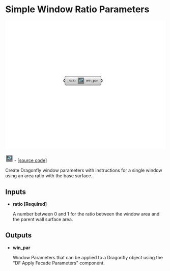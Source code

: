 # Simple Window Ratio Parameters

![](../../.gitbook/assets/Simple_Window_Ratio_Parameters.png)

![](../../.gitbook/assets/Simple_Window_Ratio_Parameters%20%282%29.png) - [\[source code\]](https://github.com/ladybug-tools/dragonfly-grasshopper/blob/master/dragonfly_grasshopper/src//DF%20Simple%20Window%20Ratio%20Parameters.py)

Create Dragonfly window parameters with instructions for a single window using an area ratio with the base surface.

## Inputs

* **ratio \[Required\]**

  A number between 0 and 1 for the ratio between the window area and the parent wall surface area. 

## Outputs

* **win\_par**

  Window Parameters that can be applied to a Dragonfly object using the "DF Apply Facade Parameters" component. 

